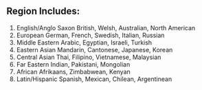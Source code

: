 Region Includes:
----------------
1. English/Anglo      Saxon British, Welsh, Australian, North American
2. European           German, French, Swedish, Italian, Russian
3. Middle Eastern     Arabic, Egyptian, Israeli, Turkish
4. Eastern Asian      Mandarin, Cantonese, Japanese, Korean
5. Central Asian      Thai, Filipino, Vietnamese, Malaysian
6. Far Eastern        Indian, Pakistani, Mongolian
7. African            Afrikaans, Zimbabwean, Kenyan
8. Latin/Hispanic     Spanish, Mexican, Chilean, Argentinean